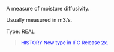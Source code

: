 ﻿A measure of moisture diffusivity.

Usually measured in m3/s.

Type: REAL

> <font size="-1" color="#0000FF">HISTORY New type in IFC Release 2x.
</font>
